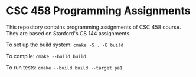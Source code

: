 CSC 458 Programming Assignments
==============================

This repository contains programming assignments of CSC 458 course. They are based on Stanford's CS 144 assignments.

To set up the build system: `cmake -S . -B build`

To compile: `cmake --build build`

To run tests: `cmake --build build --target pa1`

